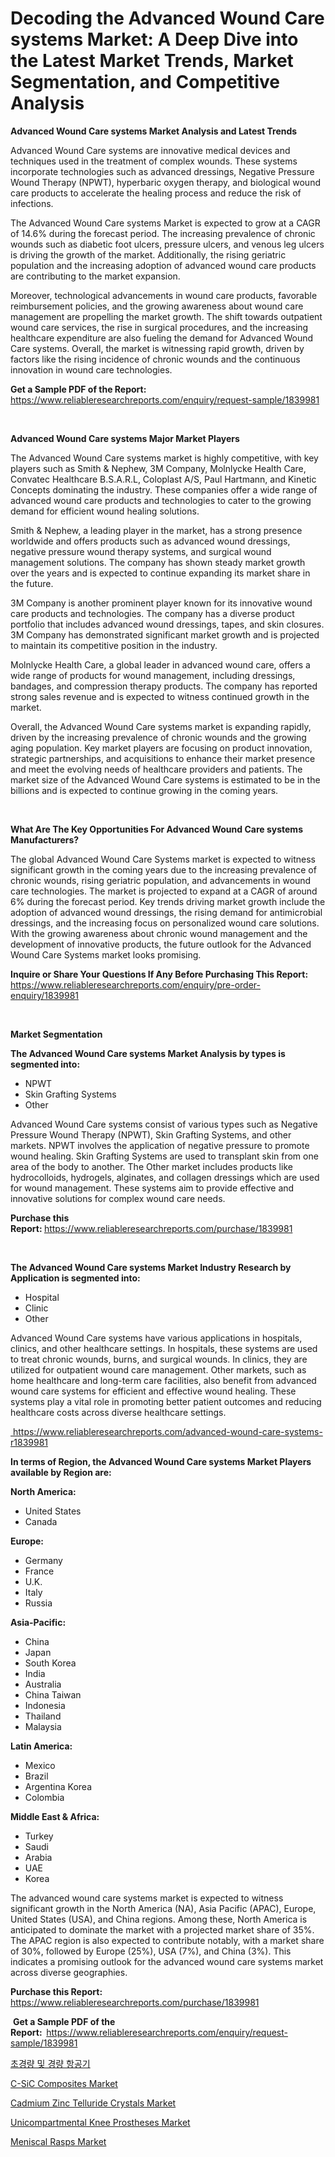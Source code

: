 <p><h1>Decoding the Advanced Wound Care systems Market: A Deep Dive into the Latest Market Trends, Market Segmentation, and Competitive Analysis</h1></p><p><strong>Advanced Wound Care systems Market Analysis and Latest Trends</strong></p>
<p><p>Advanced Wound Care systems are innovative medical devices and techniques used in the treatment of complex wounds. These systems incorporate technologies such as advanced dressings, Negative Pressure Wound Therapy (NPWT), hyperbaric oxygen therapy, and biological wound care products to accelerate the healing process and reduce the risk of infections.</p><p>The Advanced Wound Care systems Market is expected to grow at a CAGR of 14.6% during the forecast period. The increasing prevalence of chronic wounds such as diabetic foot ulcers, pressure ulcers, and venous leg ulcers is driving the growth of the market. Additionally, the rising geriatric population and the increasing adoption of advanced wound care products are contributing to the market expansion.</p><p>Moreover, technological advancements in wound care products, favorable reimbursement policies, and the growing awareness about wound care management are propelling the market growth. The shift towards outpatient wound care services, the rise in surgical procedures, and the increasing healthcare expenditure are also fueling the demand for Advanced Wound Care systems. Overall, the market is witnessing rapid growth, driven by factors like the rising incidence of chronic wounds and the continuous innovation in wound care technologies.</p></p>
<p><strong>Get a Sample PDF of the Report:&nbsp;</strong> <a href="https://www.reliableresearchreports.com/enquiry/request-sample/1839981">https://www.reliableresearchreports.com/enquiry/request-sample/1839981</a></p>
<p>&nbsp;</p>
<p><strong>Advanced Wound Care systems Major Market Players</strong></p>
<p><p>The Advanced Wound Care systems market is highly competitive, with key players such as Smith & Nephew, 3M Company, Molnlycke Health Care, Convatec Healthcare B.S.A.R.L, Coloplast A/S, Paul Hartmann, and Kinetic Concepts dominating the industry. These companies offer a wide range of advanced wound care products and technologies to cater to the growing demand for efficient wound healing solutions.</p><p>Smith & Nephew, a leading player in the market, has a strong presence worldwide and offers products such as advanced wound dressings, negative pressure wound therapy systems, and surgical wound management solutions. The company has shown steady market growth over the years and is expected to continue expanding its market share in the future.</p><p>3M Company is another prominent player known for its innovative wound care products and technologies. The company has a diverse product portfolio that includes advanced wound dressings, tapes, and skin closures. 3M Company has demonstrated significant market growth and is projected to maintain its competitive position in the industry.</p><p>Molnlycke Health Care, a global leader in advanced wound care, offers a wide range of products for wound management, including dressings, bandages, and compression therapy products. The company has reported strong sales revenue and is expected to witness continued growth in the market.</p><p>Overall, the Advanced Wound Care systems market is expanding rapidly, driven by the increasing prevalence of chronic wounds and the growing aging population. Key market players are focusing on product innovation, strategic partnerships, and acquisitions to enhance their market presence and meet the evolving needs of healthcare providers and patients. The market size of the Advanced Wound Care systems is estimated to be in the billions and is expected to continue growing in the coming years.</p></p>
<p>&nbsp;</p>
<p><strong>What Are The Key Opportunities For Advanced Wound Care systems Manufacturers?</strong></p>
<p><p>The global Advanced Wound Care Systems market is expected to witness significant growth in the coming years due to the increasing prevalence of chronic wounds, rising geriatric population, and advancements in wound care technologies. The market is projected to expand at a CAGR of around 6% during the forecast period. Key trends driving market growth include the adoption of advanced wound dressings, the rising demand for antimicrobial dressings, and the increasing focus on personalized wound care solutions. With the growing awareness about chronic wound management and the development of innovative products, the future outlook for the Advanced Wound Care Systems market looks promising.</p></p>
<p><strong>Inquire or Share Your Questions If Any Before Purchasing This Report:</strong> <a href="https://www.reliableresearchreports.com/enquiry/pre-order-enquiry/1839981">https://www.reliableresearchreports.com/enquiry/pre-order-enquiry/1839981</a></p>
<p>&nbsp;</p>
<p><strong>Market Segmentation</strong></p>
<p><strong>The Advanced Wound Care systems Market Analysis by types is segmented into:</strong></p>
<p><ul><li>NPWT</li><li>Skin Grafting Systems</li><li>Other</li></ul></p>
<p><p>Advanced Wound Care systems consist of various types such as Negative Pressure Wound Therapy (NPWT), Skin Grafting Systems, and other markets. NPWT involves the application of negative pressure to promote wound healing. Skin Grafting Systems are used to transplant skin from one area of the body to another. The Other market includes products like hydrocolloids, hydrogels, alginates, and collagen dressings which are used for wound management. These systems aim to provide effective and innovative solutions for complex wound care needs.</p></p>
<p><strong>Purchase this Report:&nbsp;</strong><a href="https://www.reliableresearchreports.com/purchase/1839981">https://www.reliableresearchreports.com/purchase/1839981</a></p>
<p>&nbsp;</p>
<p><strong>The Advanced Wound Care systems Market Industry Research by Application is segmented into:</strong></p>
<p><ul><li>Hospital</li><li>Clinic</li><li>Other</li></ul></p>
<p><p>Advanced Wound Care systems have various applications in hospitals, clinics, and other healthcare settings. In hospitals, these systems are used to treat chronic wounds, burns, and surgical wounds. In clinics, they are utilized for outpatient wound care management. Other markets, such as home healthcare and long-term care facilities, also benefit from advanced wound care systems for efficient and effective wound healing. These systems play a vital role in promoting better patient outcomes and reducing healthcare costs across diverse healthcare settings.</p></p>
<p><a href="https://www.reliableresearchreports.com/advanced-wound-care-systems-r1839981">&nbsp;https://www.reliableresearchreports.com/advanced-wound-care-systems-r1839981</a></p>
<p><strong>In terms of Region, the Advanced Wound Care systems Market Players available by Region are:</strong></p>
<p>
    <p> <strong> North America: </strong>
        <ul>
            <li>United States</li>
            <li>Canada</li>
        </ul>
        </p> 
    <p> <strong> Europe: </strong>
        <ul>
            <li>Germany</li>
            <li>France</li>
            <li>U.K.</li>
            <li>Italy</li>
            <li>Russia</li>
        </ul>
        </p> 
    <p> <strong> Asia-Pacific: </strong>
        <ul>
            <li>China</li>
            <li>Japan</li>
            <li>South Korea</li>
            <li>India</li>
            <li>Australia</li>
            <li>China Taiwan</li>
            <li>Indonesia</li>
            <li>Thailand</li>
            <li>Malaysia</li>
        </ul>
        </p> 
    <p> <strong> Latin America: </strong>
        <ul>
            <li>Mexico</li>
            <li>Brazil</li>
            <li>Argentina Korea</li>
            <li>Colombia</li>
        </ul>
        </p> 
    <p> <strong> Middle East & Africa: </strong>
        <ul>
            <li>Turkey</li>
            <li>Saudi</li>
            <li>Arabia</li>
            <li>UAE</li>
            <li>Korea</li>
        </ul>
    </p>
    </p>
<p><p>The advanced wound care systems market is expected to witness significant growth in the North America (NA), Asia Pacific (APAC), Europe, United States (USA), and China regions. Among these, North America is anticipated to dominate the market with a projected market share of 35%. The APAC region is also expected to contribute notably, with a market share of 30%, followed by Europe (25%), USA (7%), and China (3%). This indicates a promising outlook for the advanced wound care systems market across diverse geographies.</p></p>
<p><strong>Purchase this Report: </strong><a href="https://www.reliableresearchreports.com/purchase/1839981">https://www.reliableresearchreports.com/purchase/1839981</a></p>
<p>&nbsp;<strong>Get a Sample PDF of the Report:&nbsp;&nbsp;</strong><a href="https://www.reliableresearchreports.com/enquiry/request-sample/1839981">https://www.reliableresearchreports.com/enquiry/request-sample/1839981</a></p>
<p><strong></strong></p>
<p><p><a href="https://github.com/rick7624/Market-Research-Report-List-1/blob/main/857860757563.md">초경량 및 경량 항공기</a></p><p><a href="https://issuu.com/reportprime-2/docs/c-sic-composites-market-size-2030.pptx">C-SiC Composites Market</a></p><p><a href="https://issuu.com/reportprime-2/docs/cadmium-zinc-telluride-crystals-market-size-2030.p">Cadmium Zinc Telluride Crystals Market</a></p><p><a href="https://github.com/lubmix/Market-Research-Report-List-2/blob/main/unicompartmental-knee-prostheses-market.md">Unicompartmental Knee Prostheses Market</a></p><p><a href="https://github.com/Hazelklievgspy6vdcsmu106w/Market-Research-Report-List-2/blob/main/meniscal-rasps-market.md">Meniscal Rasps Market</a></p></p>